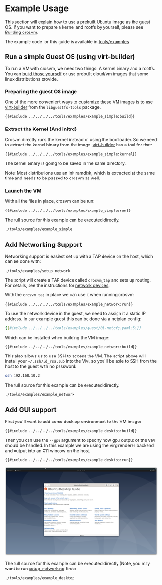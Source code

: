 # Example Usage

This section will explain how to use a prebuilt Ubuntu image as the guest OS. If you want to prepare
a kernel and rootfs by yourself, please see [Building crosvm].

The example code for this guide is available in [tools/examples]

## Run a simple Guest OS (using virt-builder)

To run a VM with crosvm, we need two things: A kernel binary and a rootfs. You can
[build those yourself](./custom_kernel_rootfs.md) or use prebuilt cloud/vm images that some linux
distributions provide.

### Preparing the guest OS image

One of the more convenient ways to customize these VM images is to use [virt-builder] from the
`libguestfs-tools` package.

```bash
{{#include ../../../../tools/examples/example_simple:build}}
```

### Extract the Kernel (And initrd)

Crosvm directly runs the kernel instead of using the bootloader. So we need to extract the kernel
binary from the image. [virt-builder] has a tool for that:

```bash
{{#include ../../../../tools/examples/example_simple:kernel}}
```

The kernel binary is going to be saved in the same directory.

Note: Most distributions use an init ramdisk, which is extracted at the same time and needs to be
passed to crosvm as well.

### Launch the VM

With all the files in place, crosvm can be run:

```bash
{{#include ../../../../tools/examples/example_simple:run}}
```

The full source for this example can be executed directly:

```bash
./tools/examples/example_simple
```

## Add Networking Support

Networking support is easiest set up with a TAP device on the host, which can be done with:

```bash
./tools/examples/setup_network
```

The script will create a TAP device called `crosvm_tap` and sets up routing. For details, see the
instructions for [network devices](./advanced_usage.md#network-device).

With the `crosvm_tap` in place we can use it when running crosvm:

```bash
{{#include ../../../../tools/examples/example_network:run}}
```

To use the network device in the guest, we need to assign it a static IP address. In our example
guest this can be done via a netplan config:

```yaml
{{#include ../../../../tools/examples/guest/01-netcfg.yaml:5:}}
```

Which can be installed when building the VM image:

```bash
{{#include ../../../../tools/examples/example_network:build}}
```

This also allows us to use SSH to access the VM. The script above will install your
`~/.ssh/id_rsa.pub` into the VM, so you'll be able to SSH from the host to the guest with no
password:

```bash
ssh 192.168.10.2
```

The full source for this example can be executed directly:

```bash
./tools/examples/example_network
```

## Add GUI support

First you'll want to add some desktop environment to the VM image:

```bash
{{#include ../../../../tools/examples/example_desktop:build}}
```

Then you can use the `--gpu` argument to specify how gpu output of the VM should be handled. In this
example we are using the virglrenderer backend and output into an X11 window on the host.

```bash
{{#include ../../../../tools/examples/example_desktop:run}}
```

![Desktop Example](./example_desktop.png)

The full source for this example can be executed directly (Note, you may want to run
[setup_networking](#add-networking-support) first):

```bash
./tools/examples/example_desktop
```

[building crosvm]: ../building_crosvm.md
[tools/examples]: https://source.chromium.org/chromiumos/chromiumos/codesearch/+/main:src/platform/crosvm/tools/examples
[virt-builder]: https://libguestfs.org/virt-builder.1.html
